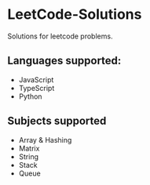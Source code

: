 # LeetCode-Solutions
Solutions for leetcode problems.

## Languages supported:
* JavaScript
* TypeScript
* Python

## Subjects supported
* Array & Hashing
* Matrix
* String
* Stack
* Queue